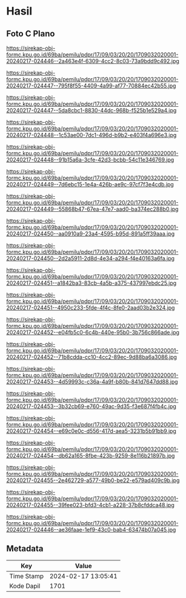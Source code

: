 # Hasil

## Foto C Plano

https://sirekap-obj-formc.kpu.go.id/69ba/pemilu/pdpr/17/09/03/20/20/1709032020001-20240217-024446--2a463e4f-6309-4cc2-8c03-73a9bdd9c492.jpg

https://sirekap-obj-formc.kpu.go.id/69ba/pemilu/pdpr/17/09/03/20/20/1709032020001-20240217-024447--795f8f55-4409-4a99-af77-70884ec42b55.jpg

https://sirekap-obj-formc.kpu.go.id/69ba/pemilu/pdpr/17/09/03/20/20/1709032020001-20240217-024447--5da8cbc1-8830-44dc-968b-f525b1e529a4.jpg

https://sirekap-obj-formc.kpu.go.id/69ba/pemilu/pdpr/17/09/03/20/20/1709032020001-20240217-024448--1c53ae00-7dc1-496d-b9b2-e403f4a696e3.jpg

https://sirekap-obj-formc.kpu.go.id/69ba/pemilu/pdpr/17/09/03/20/20/1709032020001-20240217-024448--91b15a6a-3cfe-42d3-bcbb-54c11e346769.jpg

https://sirekap-obj-formc.kpu.go.id/69ba/pemilu/pdpr/17/09/03/20/20/1709032020001-20240217-024449--7d6ebc15-1e4a-426b-ae9c-97cf7f3e4cdb.jpg

https://sirekap-obj-formc.kpu.go.id/69ba/pemilu/pdpr/17/09/03/20/20/1709032020001-20240217-024449--55868b47-67ea-47e7-aad0-ba374ec288b0.jpg

https://sirekap-obj-formc.kpu.go.id/69ba/pemilu/pdpr/17/09/03/20/20/1709032020001-20240217-024450--aa0910a9-23a4-4595-b95d-891a5ff39aaa.jpg

https://sirekap-obj-formc.kpu.go.id/69ba/pemilu/pdpr/17/09/03/20/20/1709032020001-20240217-024450--2d2a5911-2d8d-4e34-a294-f4e40163a6fa.jpg

https://sirekap-obj-formc.kpu.go.id/69ba/pemilu/pdpr/17/09/03/20/20/1709032020001-20240217-024451--a1842ba3-83cb-4a5b-a375-437997ebdc25.jpg

https://sirekap-obj-formc.kpu.go.id/69ba/pemilu/pdpr/17/09/03/20/20/1709032020001-20240217-024451--4950c233-5fde-4f4c-8fe0-2aad03b2e324.jpg

https://sirekap-obj-formc.kpu.go.id/69ba/pemilu/pdpr/17/09/03/20/20/1709032020001-20240217-024452--e04fb5c0-6c4b-440e-95b0-3b756c866ade.jpg

https://sirekap-obj-formc.kpu.go.id/69ba/pemilu/pdpr/17/09/03/20/20/1709032020001-20240217-024452--71b8cdda-cc10-4cc2-89ec-9d88ba6a3086.jpg

https://sirekap-obj-formc.kpu.go.id/69ba/pemilu/pdpr/17/09/03/20/20/1709032020001-20240217-024453--4d59993c-c36a-4a9f-b80b-841d7647dd88.jpg

https://sirekap-obj-formc.kpu.go.id/69ba/pemilu/pdpr/17/09/03/20/20/1709032020001-20240217-024453--3b32cb69-e760-49ac-9d35-f3e687f4fb4c.jpg

https://sirekap-obj-formc.kpu.go.id/69ba/pemilu/pdpr/17/09/03/20/20/1709032020001-20240217-024454--e69c0e0c-d556-417d-aea5-3231b5b91bb9.jpg

https://sirekap-obj-formc.kpu.go.id/69ba/pemilu/pdpr/17/09/03/20/20/1709032020001-20240217-024454--db62a165-8fbe-423b-9259-8e116b21897b.jpg

https://sirekap-obj-formc.kpu.go.id/69ba/pemilu/pdpr/17/09/03/20/20/1709032020001-20240217-024455--2e462729-a577-49b0-be22-e579ad409c9b.jpg

https://sirekap-obj-formc.kpu.go.id/69ba/pemilu/pdpr/17/09/03/20/20/1709032020001-20240217-024455--39fee023-bfd3-4cb1-a228-37b8cfddca48.jpg

https://sirekap-obj-formc.kpu.go.id/69ba/pemilu/pdpr/17/09/03/20/20/1709032020001-20240217-024446--ae36faae-1ef9-43c0-bab4-63474b07a045.jpg


## Metadata

| Key        | Value               |
| ---------- | ------------------- |
| Time Stamp | 2024-02-17 13:05:41 |
| Kode Dapil | 1701                |



